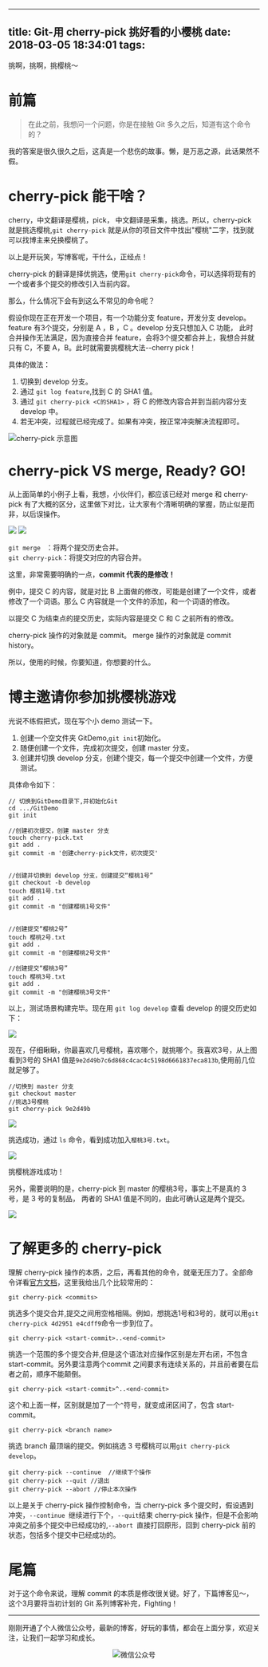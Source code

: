 
---
title: Git-用 cherry-pick 挑好看的小樱桃
date: 2018-03-05 18:34:01
tags:
---

挑啊，挑啊，挑樱桃～
<!-- more-->

# 前篇

> 在此之前，我想问一个问题，你是在接触 Git 多久之后，知道有这个命令的？

我的答案是很久很久之后，这真是一个悲伤的故事。懒，是万恶之源，此话果然不假。

# cherry-pick 能干啥？

cherry，中文翻译是樱桃，pick， 中文翻译是采集，挑选。所以，cherry-pick 就是挑选樱桃,`git cherry-pick` 就是从你的项目文件中找出"樱桃"二字，找到就可以找博主来兑换樱桃了。

以上是开玩笑，写博客呢，干什么，正经点！

cherry-pick 的翻译是择优挑选，使用`git cherry-pick`命令，可以选择将现有的一个或者多个提交的修改引入当前内容。

那么，什么情况下会有到这么不常见的命令呢？

假设你现在正在开发一个项目，有一个功能分支 feature，开发分支 develop。 feature 有3个提交，分别是 A ，B ，C 。develop 分支只想加入 C 功能， 此时合并操作无法满足，因为直接合并 feature，会将3个提交都合并上，我想合并就只有 C，不要 A，B。此时就需要挑樱桃大法--cherry pick！

具体的做法：

1. 切换到 develop 分支。
2. 通过 `git log feature`,找到 C 的 SHA1 值。
3. 通过 `git cherry-pick <C的SHA1>` ，将 C 的修改内容合并到当前内容分支 develop 中。
4. 若无冲突，过程就已经完成了。如果有冲突，按正常冲突解决流程即可。


![cherry-pick 示意图](http://oriwplcze.bkt.clouddn.com/9aa1f519d3cd1582fe2df23e1daec86d.png)




# cherry-pick VS merge, Ready? GO!

从上面简单的小例子上看，我想，小伙伴们，都应该已经对 merge 和 cherry-pick 有了大概的区分，这里做下对比，让大家有个清晰明确的掌握，防止似是而非，以后误操作。

![](http://oriwplcze.bkt.clouddn.com/2b21a3fbbfb2075a6bff00005864c0dd.png)
![](http://oriwplcze.bkt.clouddn.com/84636ade7b19f14305ced1b0f2a2b6b7.png)

`git merge ` ：将两个提交历史合并。   
`git cherry-pick`：将提交对应的内容合并。

这里，非常需要明确的一点，**commit 代表的是修改！**

例中，提交 C 的内容，就是对比 B 上面做的修改，可能是创建了一个文件，或者修改了一个词语。那么 C 内容就是一个文件的添加，和一个词语的修改。

以提交 C 为结束点的提交历史，实际内容是提交 C 和 C 之前所有的修改。

cherry-pick 操作的对象就是 commit。
merge 操作的对象就是 commit history。

所以，使用的时候，你要知道，你想要的什么。

# 博主邀请你参加挑樱桃游戏

光说不练假把式，现在写个小 demo 测试一下。

1. 创建一个空文件夹 GitDemo,`git init`初始化。  
2. 随便创建一个文件，完成初次提交，创建 master 分支。
3. 创建并切换 develop 分支，创建个提交，每一个提交中创建一个文件，方便测试。

具体命令如下：

```
// 切换到GitDemo目录下,并初始化Git
cd .../GitDemo  
git init  

//创建初次提交，创建 master 分支
touch cherry-pick.txt
git add .
git commit -m '创建cherry-pick文件，初次提交'  


//创建并切换到 develop 分支，创建提交“樱桃1号”
git checkout -b develop
touch 樱桃1号.txt
git add .
git commit -m "创建樱桃1号文件"


//创建提交“樱桃2号”
touch 樱桃2号.txt
git add .
git commit -m "创建樱桃2号文件"

//创建提交“樱桃3号”
touch 樱桃3号.txt
git add .
git commit -m "创建樱桃3号文件"

```

以上，测试场景构建完毕。现在用 `git log develop` 查看 develop 的提交历史如下：

![](http://oriwplcze.bkt.clouddn.com/1c0d9f7a0c51d14323f276aff30cee6e.png)

现在，仔细瞅瞅，你最喜欢几号樱桃，喜欢哪个，就挑哪个。我喜欢3号，从上图看到3号的 SHA1 值是`9e2d49b7c6d868c4cac4c5198d6661837eca813b`,使用前几位就足够了。

```
//切换到 master 分支
git checkout master
//挑选3号樱桃
git cherry-pick 9e2d49b

```

![](http://oriwplcze.bkt.clouddn.com/a21997ec056754d93f5f4f19945931dd.png)

挑选成功，通过 `ls` 命令，看到成功加入`樱桃3号.txt`。

![](http://oriwplcze.bkt.clouddn.com/1711676addc7ab27b171966dcf5c5b83.png)

挑樱桃游戏成功！

另外，需要说明的是，cherry-pick 到 master 的樱桃3号，事实上不是真的 3 号，是 3 号的复制品， 两者的 SHA1 值是不同的，由此可确认这是两个提交。

![](http://oriwplcze.bkt.clouddn.com/227958ecf8d386c9a061939823a15b4d.png)


# 了解更多的 cherry-pick

理解 cherry-pick 操作的本质，之后，再看其他的命令，就毫无压力了。全部命令详看[官方文档](https://git-scm.com/docs/git-cherry-pick)，这里我给出几个比较常用的：



```
git cherry-pick <commits>

```
挑选多个提交合并,提交之间用空格相隔。例如，想挑选1号和3号的，就可以用`git cherry-pick 4d2951 e4cdff9`命令一步到位了。


```
git cherry-pick <start-commit>..<end-commit>

```

挑选一个范围的多个提交合并,但是这个语法对应操作区别是左开右闭，不包含start-commit。另外要注意两个commit 之间要求有连续关系的，并且前者要在后者之前，顺序不能颠倒。

```
git cherry-pick <start-commit>^..<end-commit>

```

这个和上面一样，区别就是加了一个`^`符号，就变成闭区间了，包含 start-commit。


```
git cherry-pick <branch name>
```
挑选 branch 最顶端的提交。例如挑选 3 号樱桃可以用`git cherry-pick develop`。

```
git cherry-pick --continue  //继续下个操作
git cherry-pick --quit //退出
git cherry-pick --abort //停止本次操作

```

以上是关于 cherry-pick 操作控制命令，当  cherry-pick 多个提交时，假设遇到冲突，`--continue `继续进行下个，` --quit `结束 cherry-pick 操作，但是不会影响冲突之前多个提交中已经成功的,`--abort `直接打回原形，回到 cherry-pick 前的状态，包括多个提交中已经成功的。


# 尾篇

对于这个命令来说，理解 commit 的本质是修改很关键。好了，下篇博客见～，这个3月要将当初计划的 Git 系列博客补完，Fighting！

---

刚刚开通了个人微信公众号，最新的博客，好玩的事情，都会在上面分享，欢迎关注，让我们一起学习和成长。

<div  align="center">    

![微信公众号](http://oriwplcze.bkt.clouddn.com/qrcode_for_gh_e8f891ce77fb_258.jpg)

</div>
